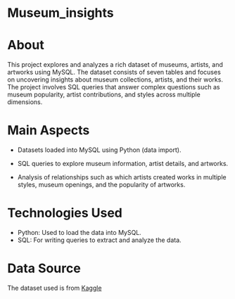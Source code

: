 # Museum_insights

# About
This project explores and analyzes a rich dataset of museums, artists, and artworks using MySQL. The dataset consists of seven tables and focuses on uncovering insights about museum collections, artists, and their works. The project involves SQL queries that answer complex questions such as museum popularity, artist contributions, and styles across multiple dimensions.

# Main Aspects

- Datasets loaded into MySQL using Python (data import).

- SQL queries to explore museum information, artist details, and artworks.

- Analysis of relationships such as which artists created works in multiple styles, museum openings, and the popularity of artworks.

# Technologies Used

- Python: Used to load the data into MySQL.
- SQL: For writing queries to extract and analyze the data.

# Data Source
The dataset used is from [Kaggle](https://www.kaggle.com/datasets/mexwell/famous-paintings)
